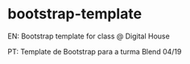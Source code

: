 # bootstrap-template
EN: Bootstrap template for class @ Digital House

PT: Template de Bootstrap para a turma Blend 04/19
